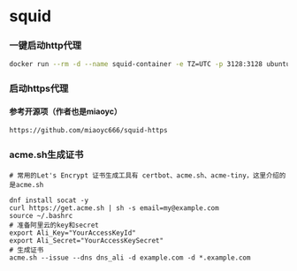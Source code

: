 squid
=

### 一键启动http代理
```bash 
docker run --rm -d --name squid-container -e TZ=UTC -p 3128:3128 ubuntu/squid:5.2-22.04_beta
```

### 启动https代理
#### 参考开源项（作者也是miaoyc）
```bash
https://github.com/miaoyc666/squid-https
```

### acme.sh生成证书
```bas
# 常用的Let's Encrypt 证书生成工具有 certbot、acme.sh、acme-tiny，这里介绍的是acme.sh

dnf install socat -y
curl https://get.acme.sh | sh -s email=my@example.com
source ~/.bashrc
# 准备阿里云的key和secret
export Ali_Key="YourAccessKeyId"
export Ali_Secret="YourAccessKeySecret"
# 生成证书
acme.sh --issue --dns dns_ali -d example.com -d *.example.com
```
